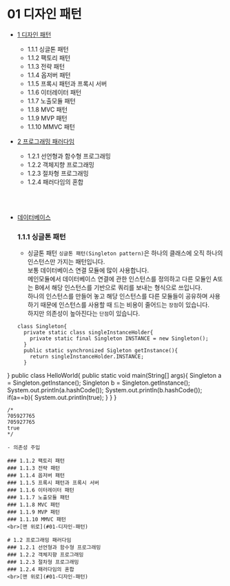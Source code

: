   # 01 디자인 패턴

* [1 디자인 패턴](#1-디자인-패턴)
  * 1.1.1 싱글톤 패턴
  * 1.1.2 팩토리 패턴
  * 1.1.3 전략 패턴
  * 1.1.4 옵저버 패턴
  * 1.1.5 프록시 패턴과 프록시 서버
  * 1.1.6 이터레이터 패턴
  * 1.1.7 노출모듈 패턴
  * 1.1.8 MVC 패턴
  * 1.1.9 MVP 패턴
  * 1.1.10 MMVC 패턴
  
* [2 프로그래밍 패러다임](#2-프로그래밍-패러다임)  
  * 1.2.1 선언형과 함수형 프로그래밍 
  * 1.2.2 객체지향 프로그래밍
  * 1.2.3 절차형 프로그래밍
  * 1.2.4 패러다임의 혼합
  
  <br><br>
  
* [데이터베이스](#데이터베이스)
  ### 1.1.1 싱글톤 패턴
  - 싱글톤 패턴
  `싱글톤 패턴(Singleton pattern)`은 하나의 클래스에 오직 하나의 인스턴스만 가지는 패턴입니다. <br>
  보통 데이터베이스 연결 모듈에 많이 사용합니다. <br>
  메인모듈에서 데이터베이스 연결에 관한 인스턴스를 정의하고 다른 모듈인 A또는 B에서 해당 인스턴스를 기반으로 쿼리를 보내는 형식으로 쓰입니다. <br>
  하나의 인스턴스를 만들어 놓고 해당 인스턴스를 다른 모듈들이 공유하며 사용하기 때문에 인스턴스를 사용할 때 드는 비용이 줄어드는 `장점`이 있습니다. <br>
  하지만 의존성이 높아진다는 `단점`이 있습니다. <br>

  ```
  class Singleton{
    private static class singleInstanceHolder{
      private static final Singleton INSTANCE = new Singleton();
    }
    public static synchronized Sigleton getInstance(){
      return singleInstanceHolder.INSTANCE;
    }
 }
  public class HelloWorld{
    public static void main(String[] args){
      Singleton a = Singleton.getInstance();
      Singleton b = Singleton.getInstance();
      System.out.println(a.hashCode());
      System.out.println(b.hashCode());
      if(a==b){
        System.out.println(true);
        }
    }
  }
  ```
  /*
  705927765
  705927765
  true
  */
  
 - 의존성 주입  

  ### 1.1.2 팩토리 패턴
  ### 1.1.3 전략 패턴
  ### 1.1.4 옵저버 패턴
  ### 1.1.5 프록시 패턴과 프록시 서버
  ### 1.1.6 이터레이터 패턴
  ### 1.1.7 노출모듈 패턴
  ### 1.1.8 MVC 패턴
  ### 1.1.9 MVP 패턴
  ### 1.1.10 MMVC 패턴
<br>[맨 위로](#01-디자인-패턴)  
  
  # 1.2 프로그래밍 패러다임
  ### 1.2.1 선언형과 함수형 프로그래밍 
  ### 1.2.2 객체지향 프로그래밍
  ### 1.2.3 절차형 프로그래밍
  ### 1.2.4 패러다임의 혼합
<br>[맨 위로](#01-디자인-패턴)

